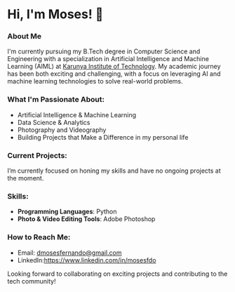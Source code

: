 # Hi, I'm Moses! 👋

### About Me
I'm currently pursuing my B.Tech degree in Computer Science and Engineering with a specialization in Artificial Intelligence and Machine Learning (AIML) at [Karunya Institute of Technology](https://www.karunya.edu/). My academic journey has been both exciting and challenging, with a focus on leveraging AI and machine learning technologies to solve real-world problems.

### What I'm Passionate About:
- Artificial Intelligence & Machine Learning
- Data Science & Analytics
- Photography and Videography
- Building Projects that Make a Difference in my personal life

### Current Projects:
I’m currently focused on honing my skills and have no ongoing projects at the moment.

### Skills:
- **Programming Languages**: Python
- **Photo & Video Editing Tools**: Adobe Photoshop

### How to Reach Me:
- Email: dmosesfernando@gmail.com
- LinkedIn:https://www.linkedin.com/in/mosesfdo

Looking forward to collaborating on exciting projects and contributing to the tech community!
